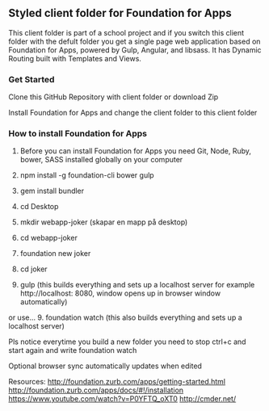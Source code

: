 ## Styled client folder for Foundation for Apps

This client folder is part of a school project and if you switch this client folder with the defult folder you get a single page web application based on Foundation for Apps, powered by Gulp, Angular, and libsass. It has Dynamic Routing built with Templates and Views. 

### Get Started

Clone this GitHub Repository with client folder or download Zip 

Install Foundation for Apps and change the client folder to this client folder

### How to install Foundation for Apps

1. Before you can install Foundation for Apps you need Git, Node, Ruby, bower, SASS installed globally on your computer

2. npm install -g foundation-cli bower gulp 

3. gem install bundler

4. cd Desktop

5. mkdir webapp-joker (skapar en mapp på desktop)

6. cd webapp-joker

7. foundation new joker

8. cd joker

9. gulp (this builds everything and sets up a localhost server for example http://localhost: 8080, window opens up in browser window automatically)

or use...
9. foundation watch
(this also builds everything and sets up a localhost server)

Pls notice everytime you build a new folder you need to stop ctrl+c and start again and write foundation watch

Optional browser sync automatically updates when edited

Resources:
http://foundation.zurb.com/apps/getting-started.html
http://foundation.zurb.com/apps/docs/#!/installation
https://www.youtube.com/watch?v=P0YFTQ_oXT0
http://cmder.net/


